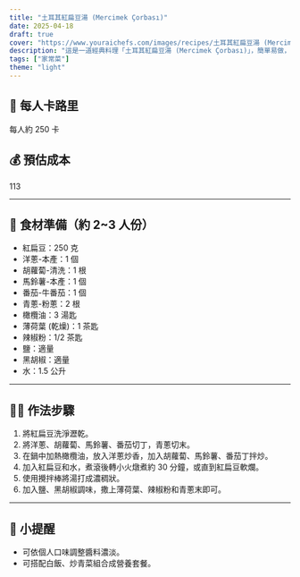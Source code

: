 ```yaml
---
title: "土耳其紅扁豆湯 (Mercimek Çorbası)"
date: 2025-04-18
draft: true
cover: "https://www.youraichefs.com/images/recipes/土耳其紅扁豆湯 (Mercimek Çorbası).jpg"
description: "這是一道經典料理「土耳其紅扁豆湯 (Mercimek Çorbası)」，簡單易做，適合夏季與日常餐桌享用。"
tags: ["家常菜"]
theme: "light"
---
```


## 🥄 每人卡路里  
每人約 250 卡

## 💰 預估成本  
113

---

## 🧾 食材準備（約 2~3 人份）

- 紅扁豆：250 克
- 洋蔥-本產：1 個
- 胡蘿蔔-清洗：1 根
- 馬鈴薯-本產：1 個
- 番茄-牛番茄：1 個
- 青蔥-粉蔥：2 根
- 橄欖油：3 湯匙
- 薄荷葉 (乾燥)：1 茶匙
- 辣椒粉：1/2 茶匙
- 鹽：適量 
- 黑胡椒：適量 
- 水：1.5 公升

---

## 👩‍🍳 作法步驟

1. 將紅扁豆洗淨瀝乾。
2. 將洋蔥、胡蘿蔔、馬鈴薯、番茄切丁，青蔥切末。
3. 在鍋中加熱橄欖油，放入洋蔥炒香，加入胡蘿蔔、馬鈴薯、番茄丁拌炒。
4. 加入紅扁豆和水，煮滾後轉小火燉煮約 30 分鐘，或直到紅扁豆軟爛。
5. 使用攪拌棒將湯打成濃稠狀。
6. 加入鹽、黑胡椒調味，撒上薄荷葉、辣椒粉和青蔥末即可。

---

## 📝 小提醒

- 可依個人口味調整醬料濃淡。
- 可搭配白飯、炒青菜組合成營養套餐。
